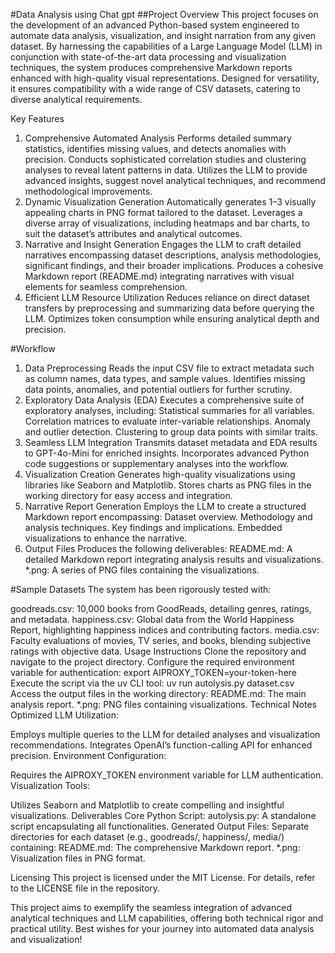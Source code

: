 #Data Analysis using Chat gpt
##Project Overview
This project focuses on the development of an advanced Python-based system engineered to automate data analysis, visualization, and insight narration from any given dataset. By harnessing the capabilities of a Large Language Model (LLM) in conjunction with state-of-the-art data processing and visualization techniques, the system produces comprehensive Markdown reports enhanced with high-quality visual representations. Designed for versatility, it ensures compatibility with a wide range of CSV datasets, catering to diverse analytical requirements.

Key Features
1. Comprehensive Automated Analysis
Performs detailed summary statistics, identifies missing values, and detects anomalies with precision.
Conducts sophisticated correlation studies and clustering analyses to reveal latent patterns in data.
Utilizes the LLM to provide advanced insights, suggest novel analytical techniques, and recommend methodological improvements.
2. Dynamic Visualization Generation
Automatically generates 1–3 visually appealing charts in PNG format tailored to the dataset.
Leverages a diverse array of visualizations, including heatmaps and bar charts, to suit the dataset’s attributes and analytical outcomes.
3. Narrative and Insight Generation
Engages the LLM to craft detailed narratives encompassing dataset descriptions, analysis methodologies, significant findings, and their broader implications.
Produces a cohesive Markdown report (README.md) integrating narratives with visual elements for seamless comprehension.
4. Efficient LLM Resource Utilization
Reduces reliance on direct dataset transfers by preprocessing and summarizing data before querying the LLM.
Optimizes token consumption while ensuring analytical depth and precision.

#Workflow
1. Data Preprocessing
Reads the input CSV file to extract metadata such as column names, data types, and sample values.
Identifies missing data points, anomalies, and potential outliers for further scrutiny.
2. Exploratory Data Analysis (EDA)
Executes a comprehensive suite of exploratory analyses, including:
Statistical summaries for all variables.
Correlation matrices to evaluate inter-variable relationships.
Anomaly and outlier detection.
Clustering to group data points with similar traits.
3. Seamless LLM Integration
Transmits dataset metadata and EDA results to GPT-4o-Mini for enriched insights.
Incorporates advanced Python code suggestions or supplementary analyses into the workflow.
4. Visualization Creation
Generates high-quality visualizations using libraries like Seaborn and Matplotlib.
Stores charts as PNG files in the working directory for easy access and integration.
5. Narrative Report Generation
Employs the LLM to create a structured Markdown report encompassing:
Dataset overview.
Methodology and analysis techniques.
Key findings and implications.
Embedded visualizations to enhance the narrative.
6. Output Files
Produces the following deliverables:
README.md: A detailed Markdown report integrating analysis results and visualizations.
*.png: A series of PNG files containing the visualizations.

#Sample Datasets
The system has been rigorously tested with:

goodreads.csv: 10,000 books from GoodReads, detailing genres, ratings, and metadata.
happiness.csv: Global data from the World Happiness Report, highlighting happiness indices and contributing factors.
media.csv: Faculty evaluations of movies, TV series, and books, blending subjective ratings with objective data.
Usage Instructions
Clone the repository and navigate to the project directory.
Configure the required environment variable for authentication:
export AIPROXY_TOKEN=your-token-here
Execute the script via the uv CLI tool:
uv run autolysis.py dataset.csv
Access the output files in the working directory:
README.md: The main analysis report.
*.png: PNG files containing visualizations.
Technical Notes
Optimized LLM Utilization:

Employs multiple queries to the LLM for detailed analyses and visualization recommendations.
Integrates OpenAI’s function-calling API for enhanced precision.
Environment Configuration:

Requires the AIPROXY_TOKEN environment variable for LLM authentication.
Visualization Tools:

Utilizes Seaborn and Matplotlib to create compelling and insightful visualizations.
Deliverables
Core Python Script:
autolysis.py: A standalone script encapsulating all functionalities.
Generated Output Files:
Separate directories for each dataset (e.g., goodreads/, happiness/, media/) containing:
README.md: The comprehensive Markdown report.
*.png: Visualization files in PNG format.

Licensing
This project is licensed under the MIT License. For details, refer to the LICENSE file in the repository.

This project aims to exemplify the seamless integration of advanced analytical techniques and LLM capabilities, offering both technical rigor and practical utility. Best wishes for your journey into automated data analysis and visualization!

